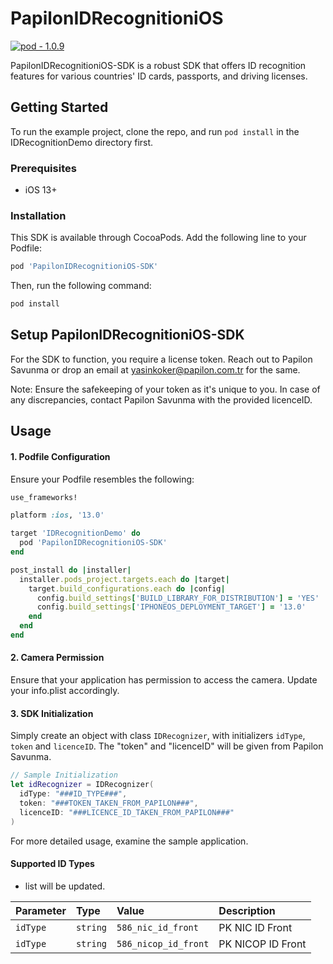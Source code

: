 # PapilonIDRecognitioniOS

[![pod - 1.0.9](https://img.shields.io/badge/pod-1.0.9-blue)](https://cocoapods.org/)

PapilonIDRecognitioniOS-SDK is a robust SDK that offers ID recognition features for various countries' ID cards, passports, and driving licenses.

## Getting Started

To run the example project, clone the repo, and run `pod install` in the IDRecognitionDemo directory first.

### Prerequisites

- iOS 13+

### Installation

This SDK is available through CocoaPods. Add the following line to your Podfile:

```ruby
pod 'PapilonIDRecognitioniOS-SDK'
```

Then, run the following command:

```ruby
pod install
```

## Setup PapilonIDRecognitioniOS-SDK

For the SDK to function, you require a license token. Reach out to Papilon Savunma or drop an email at yasinkoker@papilon.com.tr for the same.

Note: Ensure the safekeeping of your token as it's unique to you. In case of any discrepancies, contact Papilon Savunma with the provided licenceID.

## Usage

#### 1. Podfile Configuration

Ensure your Podfile resembles the following:

```ruby
use_frameworks!

platform :ios, '13.0'

target 'IDRecognitionDemo' do
  pod 'PapilonIDRecognitioniOS-SDK'
end

post_install do |installer|
  installer.pods_project.targets.each do |target|
    target.build_configurations.each do |config|
      config.build_settings['BUILD_LIBRARY_FOR_DISTRIBUTION'] = 'YES'
      config.build_settings['IPHONEOS_DEPLOYMENT_TARGET'] = '13.0'
    end
  end
end
```

#### 2. Camera Permission

Ensure that your application has permission to access the camera. Update your info.plist accordingly.

#### 3. SDK Initialization

Simply create an object with class `IDRecognizer`, with initializers `idType`, `token` and `licenceID`. The "token" and "licenceID" will be given from Papilon Savunma.

```swift
// Sample Initialization
let idRecognizer = IDRecognizer(
  idType: "###ID_TYPE###",
  token: "###TOKEN_TAKEN_FROM_PAPILON###",
  licenceID: "###LICENCE_ID_TAKEN_FROM_PAPILON###"
)
```

For more detailed usage, examine the sample application.

#### Supported ID Types

- list will be updated.

| Parameter | Type     | Value                | Description       |
| :-------- | :------- | :------------------- | :---------------- |
| `idType`  | `string` | `586_nic_id_front`   | PK NIC ID Front   |
| `idType`  | `string` | `586_nicop_id_front` | PK NICOP ID Front |
